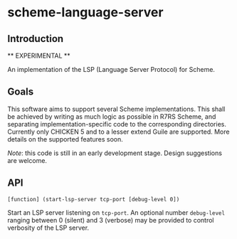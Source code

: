 # scheme-language-server

## Introduction

** EXPERIMENTAL **

An implementation of the LSP (Language Server Protocol) for Scheme.

## Goals

This software aims to support several Scheme implementations. This shall
be achieved by writing as much logic as possible in R7RS Scheme, and
separating implementation-specific code to the corresponding directories. Currently only CHICKEN 5 and to a lesser extend Guile are supported.
More details on the supported features soon.

*Note*: this code is still in an early development stage. Design suggestions are welcome.

## API


```
[function] (start-lsp-server tcp-port [debug-level 0])
```

Start an LSP server listening on `tcp-port`. An optional number `debug-level` ranging between 0 (silent) and 3 (verbose) may be provided to
control verbosity of the LSP server.
